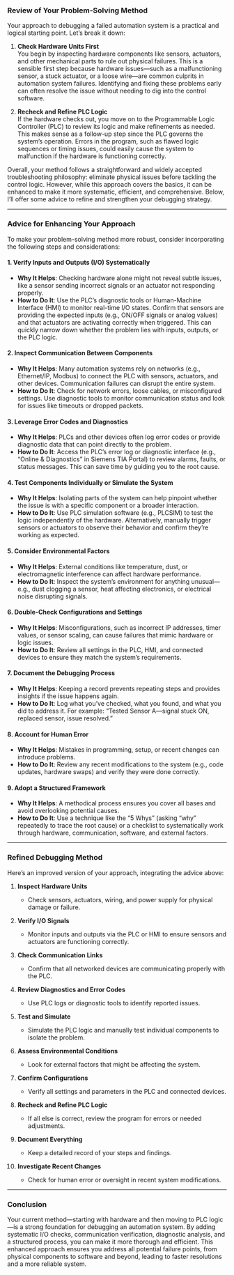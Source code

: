 ### Review of Your Problem-Solving Method

Your approach to debugging a failed automation system is a practical and logical starting point. Let’s break it down:

1. **Check Hardware Units First**  
   You begin by inspecting hardware components like sensors, actuators, and other mechanical parts to rule out physical failures. This is a sensible first step because hardware issues—such as a malfunctioning sensor, a stuck actuator, or a loose wire—are common culprits in automation system failures. Identifying and fixing these problems early can often resolve the issue without needing to dig into the control software.

2. **Recheck and Refine PLC Logic**  
   If the hardware checks out, you move on to the Programmable Logic Controller (PLC) to review its logic and make refinements as needed. This makes sense as a follow-up step since the PLC governs the system’s operation. Errors in the program, such as flawed logic sequences or timing issues, could easily cause the system to malfunction if the hardware is functioning correctly.

Overall, your method follows a straightforward and widely accepted troubleshooting philosophy: eliminate physical issues before tackling the control logic. However, while this approach covers the basics, it can be enhanced to make it more systematic, efficient, and comprehensive. Below, I’ll offer some advice to refine and strengthen your debugging strategy.

---

### Advice for Enhancing Your Approach

To make your problem-solving method more robust, consider incorporating the following steps and considerations:

#### 1. Verify Inputs and Outputs (I/O) Systematically
- **Why It Helps**: Checking hardware alone might not reveal subtle issues, like a sensor sending incorrect signals or an actuator not responding properly.
- **How to Do It**: Use the PLC’s diagnostic tools or Human-Machine Interface (HMI) to monitor real-time I/O states. Confirm that sensors are providing the expected inputs (e.g., ON/OFF signals or analog values) and that actuators are activating correctly when triggered. This can quickly narrow down whether the problem lies with inputs, outputs, or the PLC logic.

#### 2. Inspect Communication Between Components
- **Why It Helps**: Many automation systems rely on networks (e.g., Ethernet/IP, Modbus) to connect the PLC with sensors, actuators, and other devices. Communication failures can disrupt the entire system.
- **How to Do It**: Check for network errors, loose cables, or misconfigured settings. Use diagnostic tools to monitor communication status and look for issues like timeouts or dropped packets.

#### 3. Leverage Error Codes and Diagnostics
- **Why It Helps**: PLCs and other devices often log error codes or provide diagnostic data that can point directly to the problem.
- **How to Do It**: Access the PLC’s error log or diagnostic interface (e.g., “Online & Diagnostics” in Siemens TIA Portal) to review alarms, faults, or status messages. This can save time by guiding you to the root cause.

#### 4. Test Components Individually or Simulate the System
- **Why It Helps**: Isolating parts of the system can help pinpoint whether the issue is with a specific component or a broader interaction.
- **How to Do It**: Use PLC simulation software (e.g., PLCSIM) to test the logic independently of the hardware. Alternatively, manually trigger sensors or actuators to observe their behavior and confirm they’re working as expected.

#### 5. Consider Environmental Factors
- **Why It Helps**: External conditions like temperature, dust, or electromagnetic interference can affect hardware performance.
- **How to Do It**: Inspect the system’s environment for anything unusual—e.g., dust clogging a sensor, heat affecting electronics, or electrical noise disrupting signals.

#### 6. Double-Check Configurations and Settings
- **Why It Helps**: Misconfigurations, such as incorrect IP addresses, timer values, or sensor scaling, can cause failures that mimic hardware or logic issues.
- **How to Do It**: Review all settings in the PLC, HMI, and connected devices to ensure they match the system’s requirements.

#### 7. Document the Debugging Process
- **Why It Helps**: Keeping a record prevents repeating steps and provides insights if the issue happens again.
- **How to Do It**: Log what you’ve checked, what you found, and what you did to address it. For example: “Tested Sensor A—signal stuck ON, replaced sensor, issue resolved.”

#### 8. Account for Human Error
- **Why It Helps**: Mistakes in programming, setup, or recent changes can introduce problems.
- **How to Do It**: Review any recent modifications to the system (e.g., code updates, hardware swaps) and verify they were done correctly.

#### 9. Adopt a Structured Framework
- **Why It Helps**: A methodical process ensures you cover all bases and avoid overlooking potential causes.
- **How to Do It**: Use a technique like the “5 Whys” (asking “why” repeatedly to trace the root cause) or a checklist to systematically work through hardware, communication, software, and external factors.

---

### Refined Debugging Method

Here’s an improved version of your approach, integrating the advice above:

1. **Inspect Hardware Units**  
   - Check sensors, actuators, wiring, and power supply for physical damage or failure.

2. **Verify I/O Signals**  
   - Monitor inputs and outputs via the PLC or HMI to ensure sensors and actuators are functioning correctly.

3. **Check Communication Links**  
   - Confirm that all networked devices are communicating properly with the PLC.

4. **Review Diagnostics and Error Codes**  
   - Use PLC logs or diagnostic tools to identify reported issues.

5. **Test and Simulate**  
   - Simulate the PLC logic and manually test individual components to isolate the problem.

6. **Assess Environmental Conditions**  
   - Look for external factors that might be affecting the system.

7. **Confirm Configurations**  
   - Verify all settings and parameters in the PLC and connected devices.

8. **Recheck and Refine PLC Logic**  
   - If all else is correct, review the program for errors or needed adjustments.

9. **Document Everything**  
   - Keep a detailed record of your steps and findings.

10. **Investigate Recent Changes**  
    - Check for human error or oversight in recent system modifications.

---

### Conclusion

Your current method—starting with hardware and then moving to PLC logic—is a strong foundation for debugging an automation system. By adding systematic I/O checks, communication verification, diagnostic analysis, and a structured process, you can make it more thorough and efficient. This enhanced approach ensures you address all potential failure points, from physical components to software and beyond, leading to faster resolutions and a more reliable system.

